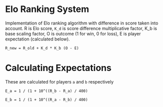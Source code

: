 # Elo Ranking System
Implementation of Elo ranking algorithm with difference in score taken into account. R is Elo score,
`K_d` is score difference multiplicative factor, K_b is base scaling factor, O is outcome (1 for win, 0 for loss),
E is player expectation (calculated below).

```
R_new = R_old + K_d * K_b (O - E)
```
# Calculating Expectations
These are calculated for players `a` and `b` respectively
```
E_a = 1 / (1 + 10^((R_b - R_a) / 400)
```
```
E_b = 1 / (1 + 10^((R_a - R_b) / 400)
```
